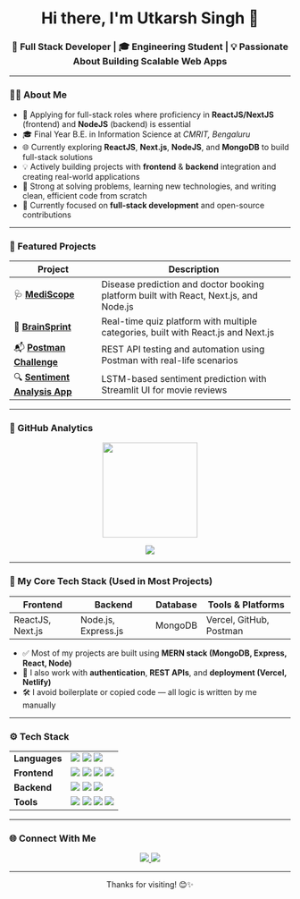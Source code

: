 <h1 align="center">Hi there, I'm Utkarsh Singh 👋</h1>
<h3 align="center">🚀 Full Stack Developer | 🎓 Engineering Student | 💡 Passionate About Building Scalable Web Apps</h3>

---

### 👨‍💻 About Me

- 💼 Applying for full-stack roles where proficiency in **ReactJS/NextJS** (frontend) and **NodeJS** (backend) is essential
- 🎓 Final Year B.E. in Information Science at *CMRIT, Bengaluru*  
- 🌐 Currently exploring **ReactJS**, **Next.js**, **NodeJS**, and **MongoDB** to build full-stack solutions  
- 💡 Actively building projects with **frontend** & **backend** integration and creating real-world applications
- 🧠 Strong at solving problems, learning new technologies, and writing clean, efficient code from scratch
- 🚀 Currently focused on **full-stack development** and open-source contributions

---

### 📌 Featured Projects

| Project | Description |
|--------|-------------|
| 🩺 **[MediScope](https://github.com/Anoymous786/MediScope)** | Disease prediction and doctor booking platform built with React, Next.js, and Node.js |
| 🧠 **[BrainSprint](https://github.com/Anoymous786/BrainSprint-)** | Real-time quiz platform with multiple categories, built with React.js and Next.js |
| 📬 **[Postman Challenge](https://github.com/Anoymous786/Postman-Challenge)** | REST API testing and automation using Postman with real-life scenarios |
| 🔍 **[Sentiment Analysis App](https://github.com/Anoymous786/Sentiment-Analysis-Utkarsh)** | LSTM-based sentiment prediction with Streamlit UI for movie reviews |

---

### 🚀 GitHub Analytics

<p align="center">
  <img src="https://github-readme-stats.vercel.app/api?username=Anoymous786&show_icons=true&theme=radical&count_private=true&hide_border=true" height="170" />
</p>

<p align="center">
  <img src="https://github-readme-stats.vercel.app/api/top-langs/?username=Anoymous786&layout=compact&theme=radical&hide_border=true&langs_count=10&hide=cmake,makefile,shell,swift,kotlin,objective-c&custom_title=Tech%20Stack%20Usage%20(%25)&card_width=500" />
</p>

---

### 🚀 My Core Tech Stack (Used in Most Projects)

| Frontend | Backend | Database | Tools & Platforms |
|----------|---------|----------|-------------------|
| ReactJS, Next.js | Node.js, Express.js | MongoDB | Vercel, GitHub, Postman |

- ✅ Most of my projects are built using **MERN stack (MongoDB, Express, React, Node)**
- 🧠 I also work with **authentication**, **REST APIs**, and **deployment (Vercel, Netlify)**
- 🛠️ I avoid boilerplate or copied code — all logic is written by me manually

---

### ⚙ Tech Stack

<table align="center">
  <tr>
    <td><b>Languages</b></td>
    <td>
      <img src="https://img.shields.io/badge/Python-3670A0?style=for-the-badge&logo=python&logoColor=white"/>
      <img src="https://img.shields.io/badge/JavaScript-yellow?style=for-the-badge&logo=javascript&logoColor=black"/>
      <img src="https://img.shields.io/badge/C-00599C?style=for-the-badge&logo=c&logoColor=white"/>
    </td>
  </tr>
  <tr>
    <td><b>Frontend</b></td>
    <td>
      <img src="https://img.shields.io/badge/React-20232A?style=for-the-badge&logo=react&logoColor=61DAFB"/>
      <img src="https://img.shields.io/badge/Next.js-black?style=for-the-badge&logo=next.js&logoColor=white"/>
      <img src="https://img.shields.io/badge/HTML-E34F26?style=for-the-badge&logo=html5&logoColor=white"/>
      <img src="https://img.shields.io/badge/CSS-1572B6?style=for-the-badge&logo=css3&logoColor=white"/>
    </td>
  </tr>
  <tr>
    <td><b>Backend</b></td>
    <td>
      <img src="https://img.shields.io/badge/Node.js-43853D?style=for-the-badge&logo=node.js&logoColor=white"/>
      <img src="https://img.shields.io/badge/Express.js-black?style=for-the-badge&logo=express&logoColor=white"/>
      <img src="https://img.shields.io/badge/MongoDB-47A248?style=for-the-badge&logo=mongodb&logoColor=white"/>
    </td>
  </tr>
  <tr>
    <td><b>Tools</b></td>
    <td>
      <img src="https://img.shields.io/badge/Git-F05032?style=for-the-badge&logo=git&logoColor=white"/>
      <img src="https://img.shields.io/badge/GitHub-181717?style=for-the-badge&logo=github"/>
      <img src="https://img.shields.io/badge/Postman-FF6C37?style=for-the-badge&logo=postman&logoColor=white"/>
      <img src="https://img.shields.io/badge/VS_Code-007ACC?style=for-the-badge&logo=visual-studio-code"/>
    </td>
  </tr>
</table>

---

### 🌐 Connect With Me

<p align="center">
  <a href="https://www.linkedin.com/in/utkarsh746" target="_blank">
    <img src="https://img.shields.io/badge/LinkedIn-blue?style=for-the-badge&logo=linkedin" />
  </a>
  <a href="https://github.com/Anoymous786" target="_blank">
    <img src="https://img.shields.io/badge/GitHub-black?style=for-the-badge&logo=github" />
  </a>
</p>

---

<p align="center">Thanks for visiting! 😊✨</p>
